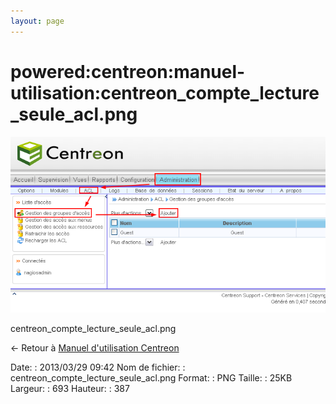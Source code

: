 ```yaml
---
layout: page
---
```


powered:centreon:manuel-utilisation:centreon\_compte\_lecture\_seule\_acl.png
=============================================================================

[![centreon\_compte\_lecture\_seule\_acl.png](../../../../assets/media/powered/centreon/manuel-utilisation/centreon_compte_lecture_seule_acl.png@cache=&w=693&h=387 "centreon_compte_lecture_seule_acl.png")](../../../../assets/media/powered/centreon/manuel-utilisation/centreon_compte_lecture_seule_acl.png@cache= "Afficher le fichier original")

centreon\_compte\_lecture\_seule\_acl.png

← Retour à [Manuel d'utilisation
Centreon](../../../../centreon/manuel-utilisation/start.html "centreon:manuel-utilisation:start")

Date:
:   2013/03/29 09:42
Nom de fichier:
:   centreon\_compte\_lecture\_seule\_acl.png
Format:
:   PNG
Taille:
:   25KB
Largeur:
:   693
Hauteur:
:   387

